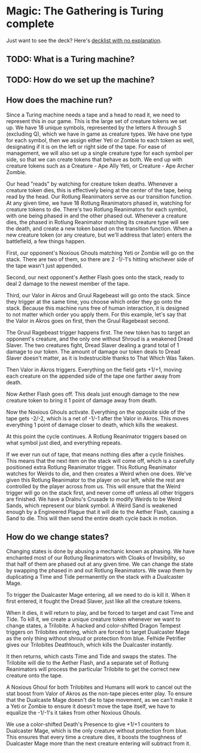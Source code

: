 # Magic: The Gathering is Turing complete

Just want to see the deck? Here's [decklist with no explanation](https://tappedout.net/mtg-decks/spirit-of-turing/).

## TODO: What is a Turing machine?

## TODO: How do we set up the machine?

## How does the machine run?
Since a Turing machine needs a tape and a head to read it, we need to represent this in our game.
This is the large set of creature tokens we set up.
We have 18 unique symbols, represented by the letters A through S (excluding Q), which we have in game as creature types.
We have one type for each symbol, then we assign either Yeti or Zombie to each token as well, designating if it is on the left or right side of the tape.
For ease of management, we will also set up a single creature type for each symbol per side, so that we can create tokens that behave as both.
We end up with creature tokens such as a Creature - Ape Ally Yeti, or Creature - Ape Archer Zombie. 

Our head "reads" by watching for creature token deaths.
Whenever a creature token dies, this is effectively being at the center of the tape, being read by the head.
Our Rotlung Reanimators serve as our transition function.
At any given time, we have 18 Rotlung Reanimators phased in, watching for creature tokens to die.
There's two Rotlung Reanimators for each symbol, with one being phased in and the other phased out.
Whenever a creature dies, the phased in Rotlung Reanimator matching its creature type will see the death, and create a new token based on the transition function.
When a new creature token (or any creature, but we'll address that later) enters the battlefield, a few things happen.

First, our opponent's Noxious Ghouls matching Yeti or Zombie will go on the stack.
There are two of them, so there are 2 -1/-1's hitting whichever side of the tape wasn't just appended.

Second, our next opponent's Aether Flash goes onto the stack, ready to deal 2 damage to the newest member of the tape.

Third, our Valor in Akros and Gruul Ragebeast will go onto the stack.
Since they trigger at the same time, you choose which order they go onto the stack.
Because this machine runs free of human interaction, it is designed to not matter which order you apply them.
For this example, let's say that the Valor in Akros goes on first, then the Gruul Ragebeast second.

The Gruul Ragebeast trigger happens first.
The new token has to target an opponent's creature, and the only one without Shroud is a weakened Dread Slaver.
The two creatures fight, Dread Slaver dealing a grand total of 1 damage to our token.
The amount of damage our token deals to Dread Slaver doesn't matter, as it is Indestrucible thanks to That Which Was Taken.

Then Valor in Akros triggers.
Everything on the field gets +1/+1, moving each creature on the appended side of the tape one farther away from death.

Now Aether Flash goes off.
This deals just enough damage to the new creature token to bring it 1 point of damage away from death.

Now the Noxious Ghouls activate.
Everything on the opposite side of the tape gets -2/-2, which is a net of -1/-1 after the Valor in Akros.
This moves everything 1 point of damage closer to death, which kills the weakest.

At this point the cycle continues.
A Rotlung Reanimator triggers based on what symbol just died, and everything repeats.

If we ever run out of tape, that means nothing dies after a cycle finishes.
This means that the next item on the stack will come off, which is a carefully positioned extra Rotlung Reanimator trigger.
This Rotlung Reanimator watches for Weirds to die, and then creates a Weird when one does.
We've given this Rotlung Reanimator to the player on our left, while the rest are controlled by the player across from us.
This will ensure that the Weird trigger will go on the stack first, and never come off unless all other triggers are finished.
We have a Dralnu's Crusade to modify Weirds to be Weird Sands, which represent our blank symbol.
A Weird Sand is weakened enough by a Engineered Plague that it will die to the Aether Flash, causing a Sand to die.
This will then send the entire death cycle back in motion.

## How do we change states?
Changing states is done by abusing a mechanic known as phasing.
We have enchanted most of our Rotlung Reanimators with Cloaks of Invsibility, so that half of them are phased out at any given time.
We can change the state by swapping the phased in and out Rotlung Reanimators.
We swap them by duplicating a Time and Tide permanently on the stack with a Dualcaster Mage.

To trigger the Dualcaster Mage entering, all we need to do is kill it.
When it first entered, it fought the Dread Slaver, just like all the creature tokens.

When it dies, it will return to play, and be forced to target and cast Time and Tide.
To kill it, we create a unique creature token whenever we want to change states, a Trilobite.
A hacked and color-shifted Dragon Tempest triggers on Trilobites entering, which are forced to target Dualcaster Mage as the only thing without shroud or protection from blue.
Felhide Petrifier gives our Trilobites Deathtouch, which kills the Dualcaster instantly.

It then returns, which casts Time and Tide and swaps the states.
The Trilobite will die to the Aether Flash, and a separate set of Rotlung Reanimators will process the particular Trilobite to get the correct new creature onto the tape.

A Noxious Ghoul for both Trilobites and Humans will work to cancel out the stat boost from Valor of Akros as the non-tape pieces enter play.
To ensure that the Dualcaste Mage doesn't die to tape movement, as we can't make it a Yeti or Zombie to ensure it doesn't move the tape itself, we have to equalize the -1/-1's it takes from other Noxious Ghouls.

We use a color-shifted Death's Presence to give +1/+1 counters to Dualcaster Mage, which is the only creature without protection from blue.
This ensures that every time a creature dies, it boosts the toughness of Dualcaster Mage more than the next creature entering will subtract from it.
